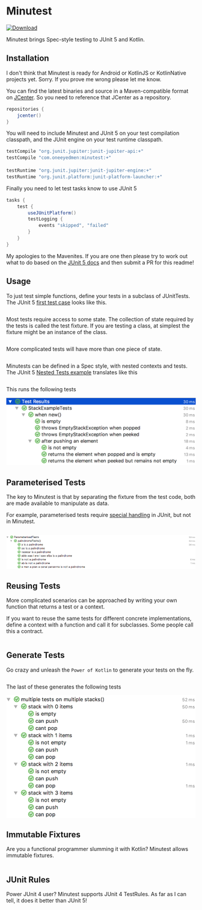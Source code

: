 # Minutest

[ ![Download](https://api.bintray.com/packages/dmcg/oneeyedmen-mvn/minutest/images/download.svg) ](https://bintray.com/dmcg/oneeyedmen-mvn/minutest/_latestVersion)

Minutest brings Spec-style testing to JUnit 5 and Kotlin.

## Installation

I don't think that Minutest is ready for Android or KotlinJS or KotlinNative projects yet. Sorry. If you prove me wrong please let me know.

You can find the latest binaries and source in a Maven-compatible format on [JCenter](https://bintray.com/dmcg/oneeyedmen-mvn/minutest). So you need to reference that JCenter as a repository.

```groovy
repositories {
    jcenter()
}
```

You will need to include Minutest and JUnit 5 on your test compilation classpath, and the JUnit engine on your test runtime classpath. 

```groovy
testCompile "org.junit.jupiter:junit-jupiter-api:+"
testCompile "com.oneeyedmen:minutest:+"

testRuntime "org.junit.jupiter:junit-jupiter-engine:+"
testRuntime "org.junit.platform:junit-platform-launcher:+"
```

Finally you need to let test tasks know to use JUnit 5

```groovy
tasks {
    test {
        useJUnitPlatform()
        testLogging {
            events "skipped", "failed"
        }
    }
}
```

My apologies to the Mavenites. If you are one then please try to work out what to do based on the [JUnit 5 docs](https://junit.org/junit5/docs/current/user-guide/#installation) and then submit a PR for this readme!

## Usage

To just test simple functions, define your tests in a subclass of JUnitTests. The JUnit 5 [first test case](https://junit.org/junit5/docs/current/user-guide/#writing-tests) looks like this.

```insert-kotlin core/src/test/kotlin/com/oneeyedmen/minutest/examples/FirstMinutests.kt
```

Most tests require access to some state. The collection of state required by the tests is called the test fixture. If you are testing a class, at simplest the fixture might be an instance of the class.

```insert-kotlin core/src/test/kotlin/com/oneeyedmen/minutest/examples/SimpleStackExampleTests.kt
```

More complicated tests will have more than one piece of state. 

```insert-kotlin core/src/test/kotlin/com/oneeyedmen/minutest/examples/FixtureExampleTests.kt
```

Minutests can be defined in a Spec style, with nested contexts and tests. The JUnit 5 [Nested Tests example](https://junit.org/junit5/docs/current/user-guide/#writing-tests-nested) translates like this 

```insert-kotlin core/src/test/kotlin/com/oneeyedmen/minutest/examples/StackExampleTests.kt
```

This runs the following tests

![StackExampleTests](docs/images/StackExampleTests.png)

## Parameterised Tests

The key to Minutest is that by separating the fixture from the test code, both are made available to manipulate as data. 

For example, parameterised tests require [special handling](https://junit.org/junit5/docs/current/user-guide/#writing-tests-parameterized-tests) in JUnit, but not in Minutest.

```insert-kotlin core/src/test/kotlin/com/oneeyedmen/minutest/examples/ParameterisedTests.kt
```

![ParameterisedTests](docs/images/ParameterisedTests.png)

## Reusing Tests

More complicated scenarios can be approached by writing your own function that returns a test or a context.
 
If you want to reuse the same tests for different concrete implementations, define a context with a function and call it for subclasses. Some people call this a contract.

```insert-kotlin core/src/test/kotlin/com/oneeyedmen/minutest/examples/ContractsExampleTests.kt
```

## Generate Tests

Go crazy and unleash the `Power of Kotlin` to generate your tests on the fly.

```insert-kotlin core/src/test/kotlin/com/oneeyedmen/minutest/examples/GeneratingExampleTests.kt
```

The last of these generates the following tests

![MultipleStackExamples](docs/images/MultipleStackExamples.png)

## Immutable Fixtures

Are you a functional programmer slumming it with Kotlin? Minutest allows immutable fixtures.

```insert-kotlin core/src/test/kotlin/com/oneeyedmen/Minutest/examples/ImmutableExampleTests.kt
```

## JUnit Rules

Power JUnit 4 user? Minutest supports JUnit 4 TestRules. As far as I can tell, it does it better than JUnit 5!

```insert-kotlin core/src/test/kotlin/com/oneeyedmen/Minutest/examples/JUnitRulesExampleTests.kt
```
